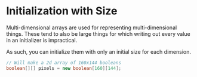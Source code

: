 # Initialization with Size

Multi-dimensional arrays are used for representing multi-dimensional things.
These tend to also be large things for which writing out every value in an initializer is impractical.

As such, you can initialize them with only an initial size for each dimension.

```java
// Will make a 2d array of 160x144 booleans
boolean[][] pixels = new boolean[160][144];
```
